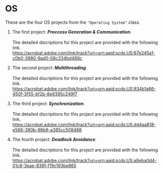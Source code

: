 # OS
These are the four OS projects from the `"Operating System"` class. 
1. The first project:  ***Proccess Generation & Communication***. <br><br>
The detailed discriptions for this project are provided with the following link. <br>
https://acrobat.adobe.com/link/track?uri=urn:aaid:scds:US:67e245a1-c0b0-3980-9ad0-08c334bd488c

2. The second project: ***Multithreading***. <br><br>
The detailed discriptions for this project are provided with the following link. <br>
https://acrobat.adobe.com/link/track?uri=urn:aaid:scds:US:934b1a66-450f-3f55-bf2b-8e9395c249f7

3. The third project: ***Synchronization***. <br><br>
The detailed discriptions for this project are provided with the following link. <br>
https://acrobat.adobe.com/link/track?uri=urn:aaid:scds:US:dd4aa818-e566-380b-96b9-a385cc508488

4. The fourth project: ***Deadlock Avoidance***. <br><br>
The detailed discriptions for this project are provided with the following link. <br>
https://acrobat.adobe.com/link/track?uri=urn:aaid:scds:US:a8eba0d4-01c8-3eae-838f-f19c193be865
